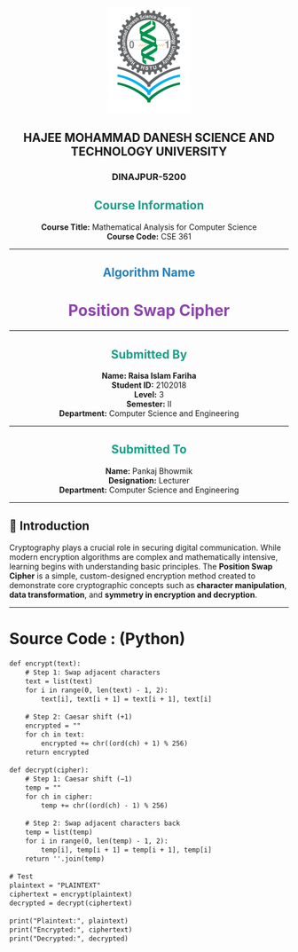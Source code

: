 <p align="center">
<img src="./HSTU_Logo.png" alt="HSTU Logo" width="150">
</p>
<h2 align="center"><strong>HAJEE MOHAMMAD DANESH SCIENCE AND TECHNOLOGY UNIVERSITY</strong></h2>
<h3 align="center">DINAJPUR-5200</h3>


<h2 align="center" style="color:#16a085;"><strong> Course Information</strong></h2>

<p align="center">
  <strong>Course Title:</strong> Mathematical Analysis for Computer Science  
  <br>
  <strong>Course Code:</strong> CSE 361
</p>

---

<h2 align="center" style="color:#2980b9;"><strong> Algorithm Name</strong></h2>

<h1 align="center" style="color:#8e44ad;"><strong>  Position Swap Cipher </strong></h1>

---

<h2 align="center" style="color:#16a085;"><strong> Submitted By</strong></h2>

<p align="center">
  <strong>Name: Raisa Islam Fariha </strong> 
  <br>
  <strong>Student ID:</strong> 2102018  
  <br>
  <strong>Level:</strong> 3  
  <br>
  <strong>Semester:</strong> II  
  <br>
  <strong>Department:</strong> Computer Science and Engineering  
</p>

---
<h2 align="center" style="color:#16a085;"><strong> Submitted To</strong></h2>

<p align="center">
  <strong>Name:</strong> Pankaj Bhowmik  
  <br>
  <strong>Designation:</strong> Lecturer  
  <br>
  <strong>Department:</strong> Computer Science and Engineering  
</p>

---

## 🧾 Introduction

Cryptography plays a crucial role in securing digital communication. While modern encryption algorithms are complex and mathematically intensive, learning begins with understanding basic principles. The **Position Swap Cipher** is a simple, custom-designed encryption method created to demonstrate core cryptographic concepts such as **character manipulation**, **data transformation**, and **symmetry in encryption and decryption**.

---

# Source Code : (Python)

```text
def encrypt(text):
    # Step 1: Swap adjacent characters
    text = list(text)
    for i in range(0, len(text) - 1, 2):
        text[i], text[i + 1] = text[i + 1], text[i]
    
    # Step 2: Caesar shift (+1)
    encrypted = ""
    for ch in text:
        encrypted += chr((ord(ch) + 1) % 256)
    return encrypted

def decrypt(cipher):
    # Step 1: Caesar shift (−1)
    temp = ""
    for ch in cipher:
        temp += chr((ord(ch) - 1) % 256)

    # Step 2: Swap adjacent characters back
    temp = list(temp)
    for i in range(0, len(temp) - 1, 2):
        temp[i], temp[i + 1] = temp[i + 1], temp[i]
    return ''.join(temp)

# Test
plaintext = "PLAINTEXT"
ciphertext = encrypt(plaintext)
decrypted = decrypt(ciphertext)

print("Plaintext:", plaintext)
print("Encrypted:", ciphertext)
print("Decrypted:", decrypted)

```
